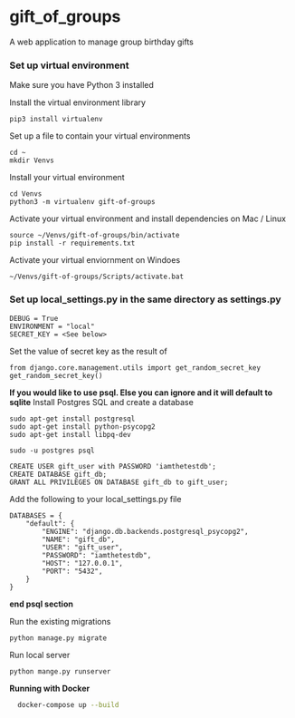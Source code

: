 # gift_of_groups
A web application to manage group birthday gifts

### Set up virtual environment
Make sure you have Python 3 installed

Install the virtual environment library
```
pip3 install virtualenv
```
Set up a file to contain your virtual environments
```
cd ~
mkdir Venvs
```

Install your virtual environment
```
cd Venvs
python3 -m virtualenv gift-of-groups
```

Activate your virtual environment and install dependencies on Mac / Linux
```
source ~/Venvs/gift-of-groups/bin/activate
pip install -r requirements.txt
```

Activate your virtual enviornment on Windoes
```
~/Venvs/gift-of-groups/Scripts/activate.bat
```

### Set up local_settings.py in the same directory as settings.py
```
DEBUG = True
ENVIRONMENT = "local"
SECRET_KEY = <See below>
```
Set the value of secret key as the result of
```
from django.core.management.utils import get_random_secret_key
get_random_secret_key()
```

**If you would like to use psql. Else you can ignore and it will default to sqlite**
Install Postgres SQL and create a database
```
sudo apt-get install postgresql
sudo apt-get install python-psycopg2
sudo apt-get install libpq-dev
```

~~~
sudo -u postgres psql
~~~

~~~
CREATE USER gift_user with PASSWORD 'iamthetestdb';
CREATE DATABASE gift_db;
GRANT ALL PRIVILEGES ON DATABASE gift_db to gift_user;
~~~

Add the following to your local_settings.py file
```
DATABASES = {
    "default": {
        "ENGINE": "django.db.backends.postgresql_psycopg2",
        "NAME": "gift_db",
        "USER": "gift_user",
        "PASSWORD": "iamthetestdb",
        "HOST": "127.0.0.1",
        "PORT": "5432",
    }
}
```
**end psql section**


Run the existing migrations
```
python manage.py migrate
```

Run local server
```
python mange.py runserver
```

**Running with Docker**  
```bash
  docker-compose up --build
```